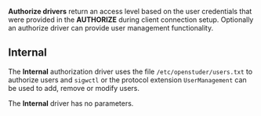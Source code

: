 **Authorize drivers** return an access level based on the user credentials that were provided in the **AUTHORIZE** during client connection setup. Optionally an authorize 
driver can provide user management functionality.

## Internal

The **Internal** authorization driver uses the file `/etc/openstuder/users.txt` to authorize users and `sigwctl` or the protocol extension `UserManagement` can be used to add, 
remove or modify users.

The **Internal** driver has no parameters.
